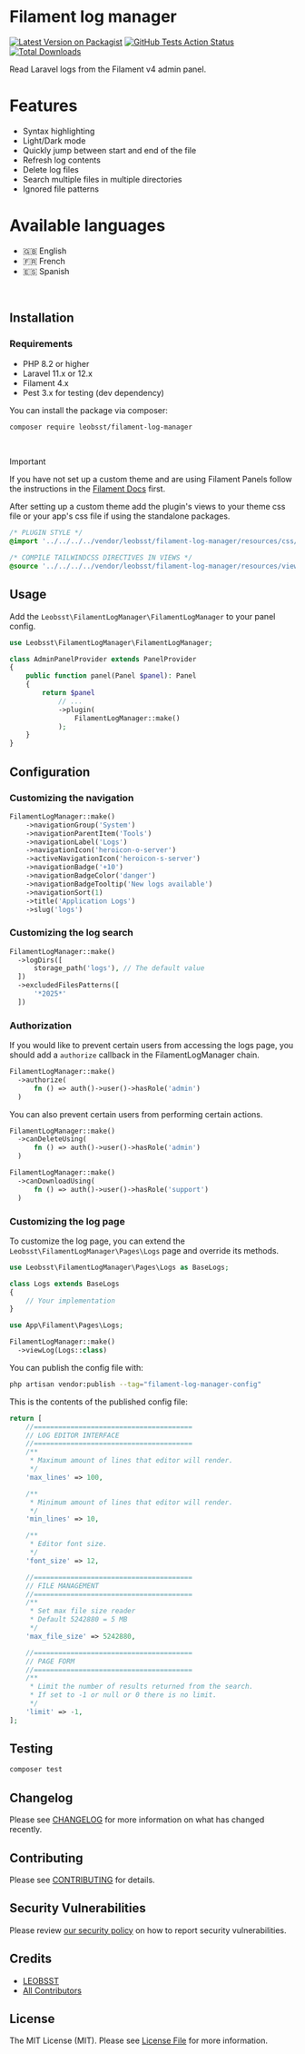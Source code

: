 # Filament log manager

[![Latest Version on Packagist](https://img.shields.io/packagist/v/leobsst/filament-log-manager.svg?style=flat-square)](https://packagist.org/packages/leobsst/filament-log-manager)
[![GitHub Tests Action Status](https://img.shields.io/github/actions/workflow/status/leobsst/filament-log-manager/run-tests.yml?branch=main&label=tests&style=flat-square)](https://github.com/leobsst/filament-log-manager/actions?query=workflow%3Arun-tests+branch%3Amain)
[![Total Downloads](https://img.shields.io/packagist/dt/leobsst/filament-log-manager.svg?style=flat-square)](https://packagist.org/packages/leobsst/filament-log-manager)

Read Laravel logs from the Filament v4 admin panel.

# Features

- Syntax highlighting
- Light/Dark mode
- Quickly jump between start and end of the file
- Refresh log contents
- Delete log files
- Search multiple files in multiple directories
- Ignored file patterns

# Available languages

- 🇬🇧 English
- 🇫🇷 French
- 🇪🇸 Spanish

<br>

## Installation

### Requirements

- PHP 8.2 or higher
- Laravel 11.x or 12.x
- Filament 4.x
- Pest 3.x for testing (dev dependency)

You can install the package via composer:

```bash
composer require leobsst/filament-log-manager
```

<br>

> [!IMPORTANT]
> If you have not set up a custom theme and are using Filament Panels follow the instructions in the [Filament Docs](https://filamentphp.com/docs/4.x/styling/overview#creating-a-custom-theme) first.

After setting up a custom theme add the plugin's views to your theme css file or your app's css file if using the standalone packages.

```css
/* PLUGIN STYLE */
@import '../../../../vendor/leobsst/filament-log-manager/resources/css/index.css';

/* COMPILE TAILWINDCSS DIRECTIVES IN VIEWS */
@source '../../../../vendor/leobsst/filament-log-manager/resources/views/**/*.blade.php';
```

## Usage

Add the `Leobsst\FilamentLogManager\FilamentLogManager` to your panel config.

```php
use Leobsst\FilamentLogManager\FilamentLogManager;

class AdminPanelProvider extends PanelProvider
{
    public function panel(Panel $panel): Panel
    {
        return $panel
            // ...
            ->plugin(
                FilamentLogManager::make()
            );
    }
}
```

## Configuration

### Customizing the navigation

```php
FilamentLogManager::make()
    ->navigationGroup('System')
    ->navigationParentItem('Tools')
    ->navigationLabel('Logs')
    ->navigationIcon('heroicon-o-server')
    ->activeNavigationIcon('heroicon-s-server')
    ->navigationBadge('+10')
    ->navigationBadgeColor('danger')
    ->navigationBadgeTooltip('New logs available')
    ->navigationSort(1)
    ->title('Application Logs')
    ->slug('logs')
```

### Customizing the log search

```php
FilamentLogManager::make()
  ->logDirs([
      storage_path('logs'), // The default value
  ])
  ->excludedFilesPatterns([
      '*2025*'
  ])
```

### Authorization
If you would like to prevent certain users from accessing the logs page, you should add a `authorize` callback in the FilamentLogManager chain.

```php
FilamentLogManager::make()
  ->authorize(
      fn () => auth()->user()->hasRole('admin')
  )
```

You can also prevent certain users from performing certain actions.

```php
FilamentLogManager::make()
  ->canDeleteUsing(
      fn () => auth()->user()->hasRole('admin')
  )
```

```php
FilamentLogManager::make()
  ->canDownloadUsing(
      fn () => auth()->user()->hasRole('support')
  )
```

### Customizing the log page

To customize the log page, you can extend the `Leobsst\FilamentLogManager\Pages\Logs` page and override its methods.
    
```php
use Leobsst\FilamentLogManager\Pages\Logs as BaseLogs;

class Logs extends BaseLogs
{
    // Your implementation
}
```

```php
use App\Filament\Pages\Logs;

FilamentLogManager::make()
  ->viewLog(Logs::class)
```

You can publish the config file with:

```bash
php artisan vendor:publish --tag="filament-log-manager-config"
```

This is the contents of the published config file:

```php
return [
    //=======================================
    // LOG EDITOR INTERFACE
    //=======================================
    /**
     * Maximum amount of lines that editor will render.
     */
    'max_lines' => 100,

    /**
     * Minimum amount of lines that editor will render.
     */
    'min_lines' => 10,

    /**
     * Editor font size.
     */
    'font_size' => 12,

    //=======================================
    // FILE MANAGEMENT
    //=======================================
    /**
     * Set max file size reader
     * Default 5242880 = 5 MB
     */
    'max_file_size' => 5242880,

    //=======================================
    // PAGE FORM
    //=======================================
    /**
     * Limit the number of results returned from the search.
     * If set to -1 or null or 0 there is no limit.
     */
    'limit' => -1,
];
```

## Testing

```bash
composer test
```

## Changelog

Please see [CHANGELOG](CHANGELOG.md) for more information on what has changed recently.

## Contributing

Please see [CONTRIBUTING](CONTRIBUTING.md) for details.

## Security Vulnerabilities

Please review [our security policy](../../security/policy) on how to report security vulnerabilities.

## Credits

- [LEOBSST](https://github.com/leobsst)
- [All Contributors](../../contributors)

## License

The MIT License (MIT). Please see [License File](LICENSE.md) for more information.
